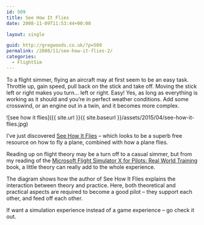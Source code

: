```yaml
---
id: 509
title: See How It Flies
date: 2008-11-09T11:53:44+00:00

layout: single

guid: http://gregwoods.co.uk/?p=509
permalink: /2008/11/see-how-it-flies-2/
categories:
  - FlightSim
---
```

To a flight simmer, flying an aircraft may at first seem to be an easy task. Throttle up, gain speed, pull back on the stick and take off. Moving the stick left or right makes you turn… left or right. Easy! Yes, as long as everything is working as it should and you’re in perfect weather conditions. Add some crosswind, or an engine out in a twin, and it becomes more complex.

![see how it flies]({{ site.url }}{{ site.baseurl }}/assets/2015/04/see-how-it-flies.jpg)

I’ve just discovered <a href="http://www.av8n.com/how/" target="_blank">See How It Flies</a> – which looks to be a superb free resource on how to fly a plane, combined with how a plane flies.

Reading up on flight theory may be a turn off to a casual simmer, but from my reading of the [Microsoft Flight Simulator X for Pilots: Real World Training](http://www.amazon.co.uk/gp/product/0764588222/ref=as_li_tl?ie=UTF8&camp=1634&creative=19450&creativeASIN=0764588222&linkCode=as2&tag=thscagrtoyo-21&linkId=5FLN5SF3PLVIW6UK)<img src="http://ir-uk.amazon-adsystem.com/e/ir?t=thscagrtoyo-21&#038;l=as2&#038;o=2&#038;a=0764588222" width="1" height="1" border="0" alt="" style="border:none !important; margin:0px !important;" />  
book, a little theory can really add to the whole experience.

The diagram shows how the author of See How It Flies explains the interaction between theory and practice. Here, both theoretical and practical aspects are required to become a good pilot – they support each other, and feed off each other.

If want a simulation experience instead of a game experience – go check it out.